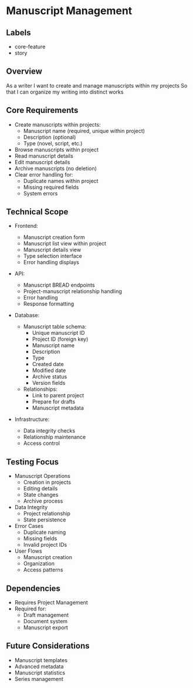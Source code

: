 # Manuscript Management

## Labels
- core-feature
- story

## Overview
As a writer
I want to create and manage manuscripts within my projects
So that I can organize my writing into distinct works

## Core Requirements
- Create manuscripts within projects:
  - Manuscript name (required, unique within project)
  - Description (optional)
  - Type (novel, script, etc.)
- Browse manuscripts within project
- Read manuscript details
- Edit manuscript details
- Archive manuscripts (no deletion)
- Clear error handling for:
  - Duplicate names within project
  - Missing required fields
  - System errors

## Technical Scope
- Frontend:
  - Manuscript creation form
  - Manuscript list view within project
  - Manuscript details view
  - Type selection interface
  - Error handling displays

- API:
  - Manuscript BREAD endpoints
  - Project-manuscript relationship handling
  - Error handling
  - Response formatting

- Database:
  - Manuscript table schema:
    - Unique manuscript ID
    - Project ID (foreign key)
    - Manuscript name
    - Description
    - Type
    - Created date
    - Modified date
    - Archive status
    - Version fields
  - Relationships:
    - Link to parent project
    - Prepare for drafts
    - Manuscript metadata

- Infrastructure:
  - Data integrity checks
  - Relationship maintenance
  - Access control

## Testing Focus
- Manuscript Operations
  - Creation in projects
  - Editing details
  - State changes
  - Archive process
- Data Integrity
  - Project relationship
  - State persistence
- Error Cases
  - Duplicate naming
  - Missing fields
  - Invalid project IDs
- User Flows
  - Manuscript creation
  - Organization
  - Access patterns

## Dependencies
- Requires Project Management
- Required for:
  - Draft management
  - Document system
  - Manuscript export

## Future Considerations
- Manuscript templates
- Advanced metadata
- Manuscript statistics
- Series management